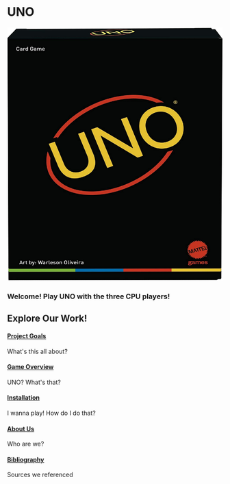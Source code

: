 # UNO

![UNO](website_images/uno_banner.jpg)

### Welcome! Play UNO with the three CPU players! 

## Explore Our Work!

#### [Project Goals](project-goals.md)
What's this all about?

#### [Game Overview](game-overview.md)
UNO? What's that?

#### [Installation](install.md)
I wanna play! How do I do that?

#### [About Us](about.md)
Who are we?

#### [Bibliography](bibliography.md)
Sources we referenced


